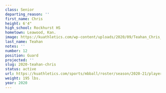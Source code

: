 ```yaml
---
class: Senior
departing_reason: ''
first_name: Chris
height: 6'4"
high_school: Rockhurst HS
hometown: Leawood, Kan.
image: https://kuathletics.com/wp-content/uploads/2020/09/Teahan_Chris_09082020-600x500.jpg
last_name: Teahan
notes: ''
number: 12
position: Guard
projected: ''
slug: 2020-teahan-chris
status: active
url: https://kuathletics.com/sports/mbball/roster/season/2020-21/player/chris-teahan/
weight: 195 lbs.
year: 2020
---
```

